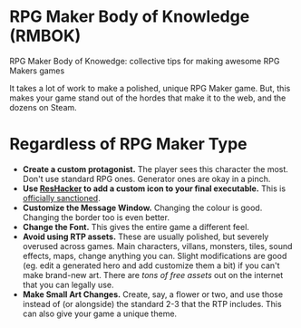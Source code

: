 # RPG Maker Body of Knowledge (RMBOK)
RPG Maker Body of Knowedge: collective tips for making awesome RPG Makers games

It takes a lot of work to make a polished, unique RPG Maker game. But, this makes your game stand out of the hordes that make it to the web, and the dozens on Steam.

# Regardless of RPG Maker Type

- **Create a custom protagonist.** The player sees this character the most. Don't use standard RPG ones. Generator ones are okay in a pinch. 
- **Use [ResHacker](http://www.angusj.com/resourcehacker/) to add a custom icon to your final executable.** This is [officially sanctioned](http://forums.rpgmakerweb.com/index.php?/topic/11436-replacing-the-game-icon/#comment-117318).
- **Customize the Message Window.** Changing the colour is good. Changing the border too is even better.
- **Change the Font.** This gives the entire game a different feel.
- **Avoid using RTP assets.** These are usually polished, but severely overused across games. Main characters, villans, monsters, tiles, sound effects, maps, change anything you can. Slight modifications are good (eg. edit a generated hero and add customize them a bit) if you can't make brand-new art.  There are *tons of free assets* out on the internet that you can legally use.
- **Make Small Art Changes.** Create, say, a flower or two, and use those instead of (or alongside) the standard 2-3 that the RTP includes. This can also give your game a unique theme.
